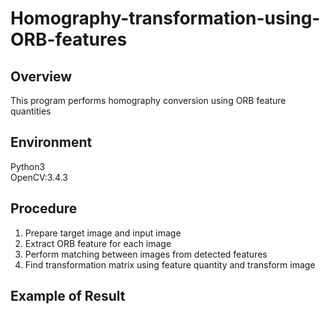 # Homography-transformation-using-ORB-features

Overview
-
This program performs homography conversion using ORB feature quantities

Environment
-
Python3<br>
OpenCV:3.4.3

Procedure
-
1. Prepare target image and input image
1. Extract ORB feature for each image
1. Perform matching between images from detected features
1. Find transformation matrix using feature quantity and transform image

Example of Result
-
